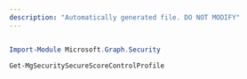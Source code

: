```yaml
---
description: "Automatically generated file. DO NOT MODIFY"
---
```


```powershell

Import-Module Microsoft.Graph.Security

Get-MgSecuritySecureScoreControlProfile

```